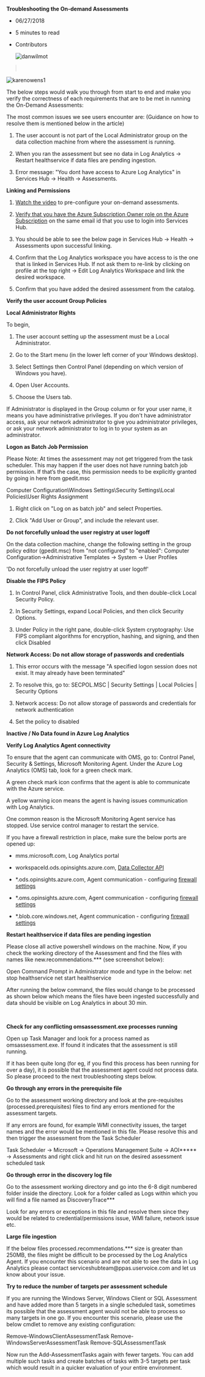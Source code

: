 **Troubleshooting the On-demand Assessments**

-   06/27/2018

-   5 minutes to read

-   Contributors

    ![danwilmot](media/167d4a12002391d344fff098610eeabf.png)

>    

![karenowens1](media/0d2d8e674f5e37530ce5b7f230833683.png)

The below steps would walk you through from start to end and make you verify the
correctness of each requirements that are to be met in running the On-Demand
Assessments:

The most common issues we see users encounter are: (Guidance on how to resolve
them is mentioned below in the article)

1.  The user account is not part of the Local Administrator group on the data
    collection machine from where the assessment is running.

2.  When you ran the assessment but see no data in Log Analytics -\> Restart
    healthservice if data files are pending ingestion.

3.  Error message: "You dont have access to Azure Log Analytics" in Services Hub
    -\> Health -\> Assessments.

**Linking and Permissions**

1.  [Watch the
    video](https://video.serviceshub.microsoft.com/PublicPage/video/5581.aspx) to
    pre-configure your on-demand assessments.

2.  [Verify that you have the Azure Subscription Owner role on the Azure
    Subscription](https://docs.microsoft.com/en-us/services-hub/health/health-kb-adduserazure) on
    the same email id that you use to login into Services Hub.

3.  You should be able to see the below page in Services Hub -\> Health -\>
    Assessments upon successful linking.

4.  Confirm that the Log Analytics workspace you have access to is the one that
    is linked in Services Hub. If not ask them to re-link by clicking on profile
    at the top right -\> Edit Log Analytics Workspace and link the desired
    workspace.

5.  Confirm that you have added the desired assessment from the catalog. 

**Verify the user account Group Policies**

**Local Administrator Rights**

To begin,

1.  The user account setting up the assessment must be a Local Administrator.

2.  Go to the Start menu (in the lower left corner of your Windows desktop).

3.  Select Settings then Control Panel (depending on which version of Windows
    you have).

4.  Open User Accounts.

5.  Choose the Users tab.

If Administrator is displayed in the Group column or for your user name, it
means you have administrative privileges. If you don't have administrator
access, ask your network administrator to give you administrator privileges, or
ask your network administrator to log in to your system as an administrator.

**Logon as Batch Job Permission**

Please Note: At times the assessment may not get triggered from the task
scheduler. This may happen if the user does not have running batch job
permission. If that’s the case, this permission needs to be explicitly granted
by going in here from gpedit.msc

Computer Configuration\\Windows Settings\\Security Settings\\Local
Policies\\User Rights Assignment

1.  Right click on "Log on as batch job" and select Properties.

2.  Click "Add User or Group", and include the relevant user.

**Do not forcefully unload the user registry at user logoff**

On the data collection machine, change the following setting in the group policy
editor (gpedit.msc) from "not configured" to "enabled": Computer
Configuration-\>Administrative Templates -\> System -\> User Profiles

'Do not forcefully unload the user registry at user logoff'

**Disable the FIPS Policy**

1.  In Control Panel, click Administrative Tools, and then double-click Local
    Security Policy.

2.  In Security Settings, expand Local Policies, and then click Security
    Options. 

3.  Under Policy in the right pane, double-click System cryptography: Use FIPS
    compliant algorithms for encryption, hashing, and signing, and then click
    Disabled

**Network Access: Do not allow storage of passwords and credentials**

1.  This error occurs with the message "A specified logon session does not
    exist. It may already have been terminated"

2.  To resolve this, go to: SECPOL.MSC \| Security Settings \| Local Policies \|
    Security Options

3.  Network access: Do not allow storage of passwords and credentials for
    network authentication 

4.  Set the policy to disabled

**Inactive / No Data found in Azure Log Analytics**

**Verify Log Analytics Agent connectivity**

To ensure that the agent can communicate with OMS, go to: Control Panel,
Security & Settings, Microsoft Monitoring Agent. Under the Azure Log Analytics
(OMS) tab, look for a green check mark.

A green check mark icon confirms that the agent is able to communicate with the
Azure service.

A yellow warning icon means the agent is having issues communication with Log
Analytics.

One common reason is the Microsoft Monitoring Agent service has stopped. Use
service control manager to restart the service.

If you have a firewall restriction in place, make sure the below ports are
opened up:

-   mms.microsoft.com, Log Analytics portal

-   workspaceId.ods.opinsights.azure.com, [Data Collector
    API](https://docs.microsoft.com/en-us/azure/log-analytics/log-analytics-data-collector-api)

-   \*.ods.opinsights.azure.com, Agent communication - configuring [firewall
    settings](https://docs.microsoft.com/en-us/azure/log-analytics/log-analytics-agent-windows)

-   \*.oms.opinsights.azure.com, Agent communication - configuring [firewall
    settings](https://docs.microsoft.com/en-us/azure/log-analytics/log-analytics-agent-windows)

-   \*.blob.core.windows.net, Agent communication - configuring [firewall
    settings](https://docs.microsoft.com/en-us/azure/log-analytics/log-analytics-agent-windows)

**Restart healthservice if data files are pending ingestion**

Please close all active powershell windows on the machine. Now, if you check the
working directory of the Assessment and find the files with names like
new.recommendations.\*\*\* (see screenshot below):

Open Command Prompt in Administrator mode and type in the below: net stop
healthservice net start healthservice

After running the below command, the files would change to be processed as shown
below which means the files have been ingested successfully and data should be
visible on Log Analytics in about 30 min.

 

**Check for any conflicting omsassessment.exe processes running**

Open up Task Manager and look for a process named as omsassessment.exe. If found
it indicates that the assessment is still running.

If it has been quite long (for eg, if you find this process has been running for
over a day), it is possible that the assessment agent could not process data. So
please proceed to the next troubleshooting steps below.

**Go through any errors in the prerequisite file**

Go to the assessment working directory and look at the pre-requisites
(processed.prerequisites) files to find any errors mentioned for the assessment
targets.

If any errors are found, for example WMI connectivity issues, the target names
and the error would be mentioned in this file. Please resolve this and then
trigger the assessment from the Task Scheduler

Task Scheduler -\> Microsoft -\> Operations Management Suite -\> AOI\*\*\*\*\*
-\> Assessments and right click and hit run on the desired assessment scheduled
task

**Go through error in the discovery log file**

Go to the assessment working directory and go into the 6-8 digit numbered folder
inside the directory. Look for a folder called as Logs within which you will
find a file named as DiscoveryTrace\*\*\*

Look for any errors or exceptions in this file and resolve them since they would
be related to credential/permissions issue, WMI failure, network issue etc.

**Large file ingestion**

If the below files processed.recommendations.\*\*\* size is greater than 250MB,
the files might be difficult to be processed by the Log Analytics Agent. If you
encounter this scenario and are not able to see the data in Log Analytics please
contact serviceshubteam\@ppas.uservoice.com and let us know about your issue.

**Try to reduce the number of targets per assessment schedule**

If you are running the Windows Server, Windows Client or SQL Assessment and have
added more than 5 targets in a single scheduled task, sometimes its possible
that the assessment agent would not be able to process so many targets in one
go. If you encounter this scenario, please use the below cmdlet to remove any
existing configuration:

Remove-WindowsClientAssessmentTask Remove-WindowsServerAssessmentTask
Remove-SQLAssessmentTask

Now run the Add-AssessmentTasks again with fewer targets. You can add multiple
such tasks and create batches of tasks with 3-5 targets per task which would
result in a quicker evaluation of your entire environment.
